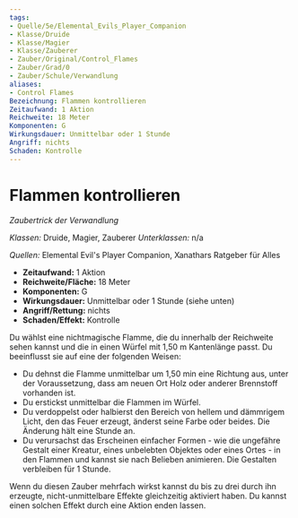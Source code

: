 ```yaml
---
tags: 
- Quelle/5e/Elemental_Evils_Player_Companion
- Klasse/Druide
- Klasse/Magier
- Klasse/Zauberer
- Zauber/Original/Control_Flames
- Zauber/Grad/0
- Zauber/Schule/Verwandlung
aliases:
- Control Flames
Bezeichnung: Flammen kontrollieren
Zeitaufwand: 1 Aktion
Reichweite: 18 Meter
Komponenten: G
Wirkungsdauer: Unmittelbar oder 1 Stunde
Angriff: nichts
Schaden: Kontrolle
---
```

# Flammen kontrollieren
_Zaubertrick der Verwandlung_

_Klassen:_ Druide, Magier, Zauberer
_Unterklassen:_  n/a

_Quellen:_ Elemental Evil's Player Companion, Xanathars Ratgeber für Alles

- **Zeitaufwand:** 1 Aktion
- **Reichweite/Fläche:** 18 Meter
- **Komponenten:** G
- **Wirkungsdauer:** Unmittelbar oder 1 Stunde (siehe unten)
- **Angriff/Rettung:** nichts
- **Schaden/Effekt:**  Kontrolle

Du wählst eine nichtmagische Flamme, die du innerhalb der Reichweite sehen kannst und die in einen Würfel mit 1,50 m Kantenlänge passt. Du beeinflusst sie auf eine der folgenden Weisen:

- Du dehnst die Flamme unmittelbar um 1,50 min eine Richtung aus, unter der Voraussetzung, dass am neuen Ort Holz oder anderer Brennstoff vorhanden ist.
- Du erstickst unmittelbar die Flammen im Würfel.
- Du verdoppelst oder halbierst den Bereich von hellem und dämmrigem Licht, den das Feuer erzeugt, änderst seine Farbe oder beides. Die Änderung hält eine Stunde an.
- Du verursachst das Erscheinen einfacher Formen - wie die ungefähre Gestalt einer Kreatur, eines unbelebten Objektes oder eines Ortes - in den Flammen und kannst sie nach Belieben animieren. Die Gestalten verbleiben für 1 Stunde.

Wenn du diesen Zauber mehrfach wirkst kannst du bis zu drei durch ihn erzeugte, nicht-unmittelbare Effekte gleichzeitig aktiviert haben. Du kannst einen solchen Effekt durch eine Aktion enden lassen.